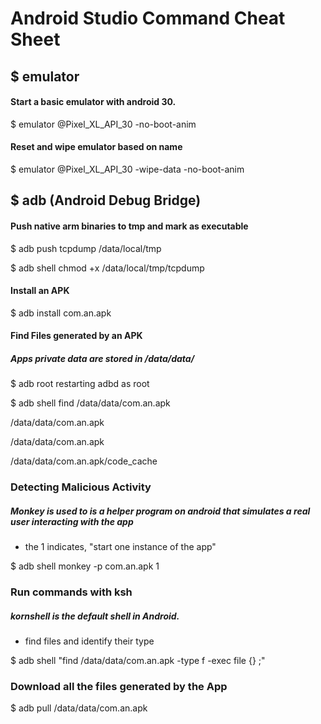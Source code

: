 # Android Studio Command Cheat Sheet

## $ emulator 

#### Start a basic emulator with android 30. 

$ emulator @Pixel_XL_API_30 -no-boot-anim

#### Reset and wipe emulator based on name 

$ emulator @Pixel_XL_API_30 -wipe-data -no-boot-anim


## $ adb (Android Debug Bridge)

#### Push native arm binaries to tmp and mark as executable

$ adb push tcpdump /data/local/tmp

$ adb shell chmod +x /data/local/tmp/tcpdump

#### Install an APK

$ adb install com.an.apk

#### Find Files generated by an APK
##### Apps private data are stored in /data/data/
$ adb root
  restarting adbd as root

$ adb shell find /data/data/com.an.apk

/data/data/com.an.apk

/data/data/com.an.apk

/data/data/com.an.apk/code_cache

### Detecting Malicious Activity
##### Monkey is used to is a helper program on android that simulates a real user interacting with the app

- the 1 indicates, "start one instance of the app"

  
$ adb shell monkey -p com.an.apk 1

### Run commands with ksh
##### kornshell is the default shell in Android. 

- find files and identify their type
  
$ adb shell "find /data/data/com.an.apk -type f -exec file {} \;"

### Download all the files generated by the App

$ adb pull /data/data/com.an.apk
